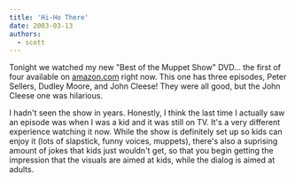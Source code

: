 ```yaml
---
title: 'Hi-Ho There'
date: 2003-03-13
authors:
  - scott
---
```


Tonight we watched my new "Best of the Muppet Show" DVD... the first of four available on [amazon.com](http://www.amazon.com/exec/obidos/tg/stores/series/-/30943/ref=pd_iis_sai/002-8637419-3911214) right now. This one has three episodes, Peter Sellers, Dudley Moore, and John Cleese! They were all good, but the John Cleese one was hilarious.

I hadn't seen the show in years. Honestly, I think the last time I actually saw an episode was when I was a kid and it was still on TV. It's a very different experience watching it now. While the show is definitely set up so kids can enjoy it (lots of slapstick, funny voices, muppets), there's also a suprising amount of jokes that kids just wouldn't get, so that you begin getting the impression that the visuals are aimed at kids, while the dialog is aimed at adults.
